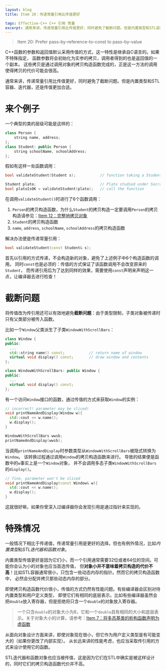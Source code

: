 ```yaml
---
layout: blog
title: Item 20：传递常量引用比传值更好

tags: Effective-C++ C++ 引用 常量
excerpt: 通常来讲，传递常量引用比传值更好，同时避免了截断问题。但是内置类型和STL容器、迭代器，还是传值更加合适。
---
```


> Item 20: Prefer pass-by-reference-to-const to pass-by-value 

C++函数的参数和返回值默认采用传值的方式，这一特性是继承自C语言的。如果不特殊指定，
函数参数将会初始化为实参的拷贝，调用者得到的也是返回值的一个副本。
这些拷贝是通过调用对象的拷贝构造函数完成的，正是这一方法的调用使得拷贝的代价可能会很高。

通常来讲，传递常量引用比传值更好，同时避免了截断问题。但是内置类型和STL容器、迭代器，还是传值更加合适。

# 来个例子

一个典型的类的层级可能是这样的：

```cpp
class Person {
    string name, address;
};
class Student: public Person {
    string schoolName, schoolAddress;
};
```

假如有这样一处函数调用：

```cpp
bool validateStudent(Student s);           // function taking a Student by value

Student plato;                             // Plato studied under Socrates
bool platoIsOK = validateStudent(plato);   // call the function
```

在调用`validateStudent()`时进行了6个函数调用：

1. `Person`的拷贝构造函数，为什么`Student`的拷贝构造一定要调用`Person`的拷贝构造请参见：[Item 12：完整地拷贝对象][12]
2. `Student`的拷贝构造函数
3. `name`, `address`, `schoolName`, `schoolAddress`的拷贝构造函数

解决办法便是传递常量引用：

```cpp
bool validateStudent(const Student& s);
```

首先以引用的方式传递，不会构造新的对象，避免了上述例子中6个构造函数的调用。
同时`const`也是必须的：传值的方式保证了该函数调用不会改变原来的`Student`，
而传递引用后为了达到同样的效果，需要使用`const`声明来声明这一点，让编译器去进行检查！

<!--more-->

# 截断问题

将传值改为传引用还可以有效地避免**截断问题**：由于类型限制，子类对象被传递时只有父类部分被传入函数。

比如一个`Window`父类派生了子类`WindowWithScrollBars`：

```cpp
class Window {
public:
  ...
  std::string name() const;           // return name of window
  virtual void display() const;       // draw window and contents
};

class WindowWithScrollBars: public Window {
public:
  ...
  virtual void display() const;
};
```

有一个访问`Window`接口的函数，通过传值的方式来获取`Window`的实例：

```cpp
// incorrect! parameter may be sliced!
void printNameAndDisplay(Window w){     
  std::cout << w.name();
  w.display();
}

WindowWithScrollBars wwsb;
printNameAndDisplay(wwsb);
```

当调用`printNameAndDisplay`时参数类型从`WindowWithScrollBars`被隐式转换为`Window`。
该转换过程通过调用`Window`的拷贝构造函数来进行。
导致的结果便是函数中的`w`事实上是一个`Window`对象，
并不会调用多态子类`WindowWithScrollBars`的`display()`。

```cpp
// fine, parameter won't be sliced
void printNameAndDisplay(const Window& w){ 
  std::cout << w.name();
  w.display();
}
```

这就很好嘛，如果你曾深入过编译器你会发现引用是通过指针来实现的。

# 特殊情况

一般情况下相比于传递值，传递常量引用是更好的选择。但也有例外情况，比如*内置类型*和*STL迭代器和函数对象*。

内置类型传值更好是因为它们小，而一个引用通常需要32位或者64位的空间。可能你会认为小的对象也应当首选传值，
但**对象小并不意味着拷贝构造的代价不高**！比如STL容器通常很小，只包含一些动态内存的指针。然而它的拷贝构造函数中，
必然会分配并拷贝那些动态内存的部分。

即使拷贝构造函数代价很小，传值的方式仍然有性能问题。有些编译器会区别对待内置类型和用户定义类型，
即使它们有相同的底层表示。比如有些编译器虽然会把`double`放入寄存器，但是拒绝将只含一个`double`的对象放入寄存器。

> 一个只含`double`的对象大小为8，它和一个`double`具有相同的大小和底层表示。关于对象大小的计算，请参考：[Item 7：将多态基类的析构函数声明为虚函数][7]

从面向对象设计方面来讲，即使对象现在很小，但它作为用户定义类型是有可能变大的（如果你更改了内部实现）。
从长远来讲的性能考虑，也应当采取传引用的方式来设计使用它的函数。

STL迭代器和函数对象也应当被传值，这是因为它们在STL中确实是被这样设计的，同时它们的拷贝构造函数代价并不高。

[12]: /2015/08/01/effective-cpp-12.html
[7]: /2015/07/24/effective-cpp-7.html
